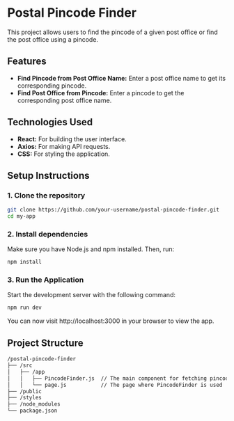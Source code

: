 # Postal Pincode Finder

This project allows users to find the pincode of a given post office or find the post office using a pincode.

## Features

- **Find Pincode from Post Office Name:** Enter a post office name to get its corresponding pincode.
- **Find Post Office from Pincode:** Enter a pincode to get the corresponding post office name.

## Technologies Used

- **React:** For building the user interface.
- **Axios:** For making API requests.
- **CSS:** For styling the application.

## Setup Instructions

### 1. Clone the repository

```bash
git clone https://github.com/your-username/postal-pincode-finder.git
cd my-app
```
### 2. Install dependencies

Make sure you have Node.js and npm installed. Then, run:

```bash
npm install
```
### 3. Run the Application

Start the development server with the following command:

```bash
npm run dev
```
You can now visit http://localhost:3000 in your browser to view the app.

## Project Structure

```bash
/postal-pincode-finder
├── /src
│   ├── /app
│   │   ├── PincodeFinder.js  // The main component for fetching pincode and post office info
│   │   └── page.js           // The page where PincodeFinder is used
├── /public
├── /styles
├── /node_modules
└── package.json
```


